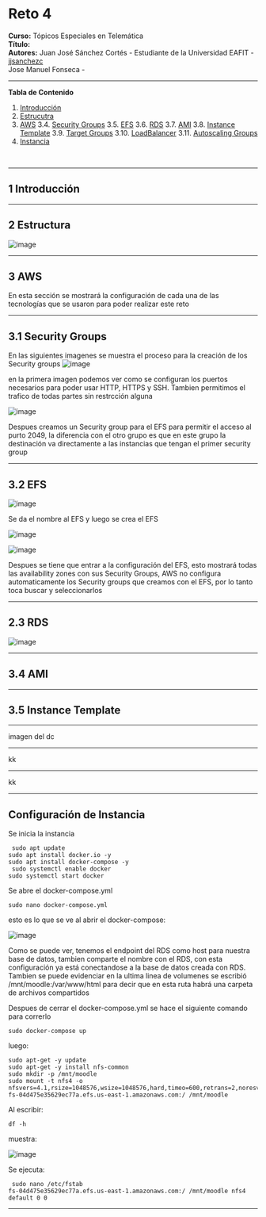 # **Reto 4**
**Curso:** Tópicos Especiales en Telemática <br>
**Título:** <br>
**Autores:** Juan José Sánchez Cortés - Estudiante de la Universidad EAFIT - [jjsanchezc](https://gist.github.com/jjsanchezc) <br>
 Jose Manuel Fonseca -

***

**Tabla de Contenido**

1. [Introducción](#Introduccion)
2. [Estrucutra](#Estructura)
3. [AWS](#AWS)
 3.4. [Security Groups](#Security)
 3.5. [EFS](#EFS)
 3.6. [RDS](#RDS)
 3.7. [AMI](#AMI)
 3.8. [Instance Template](#Template)
 3.9. [Target Groups](#Target)
 3.10. [LoadBalancer](#LoadBalancer)
 3.11. [Autoscaling Groups](#Autoscaling)
4. [Instancia](#Instancia)
<br>

***

<div id='Introduccion'>

## 1 Introducción

***

<div id='Estructura'/>

## 2 Estructura

![image](https://cdn.discordapp.com/attachments/1101910712651096197/1103778710496215141/image.png)

***

<div id='AWS'/>

## 3 AWS
En esta sección se mostrará la configuración de cada una de las tecnologías que se usaron para poder realizar este reto

***


<div id='Security'/>

## 3.1 Security Groups

En las siguientes imagenes se muestra el proceso para la creación de los Security groups
![image](https://cdn.discordapp.com/attachments/1101910712651096197/1103753186432528505/image.png)

en la primera imagen podemos ver como se configuran los puertos necesarios para poder usar HTTP, HTTPS y SSH. Tambien permitimos el trafico de todas partes sin restrcción alguna

![image](https://cdn.discordapp.com/attachments/1101910712651096197/1103753400446894190/image.png)

Despues creamos un Security group para el EFS para permitir el acceso al purto 2049, la diferencia con el otro grupo es que en este grupo la destinación va directamente a las instancias que tengan el primer security group

***

<div id='EFS'/>

## 3.2 EFS


![image](https://cdn.discordapp.com/attachments/1101910712651096197/1103753767779844217/image.png)

Se da el nombre al EFS y luego se crea el EFS

![image](https://cdn.discordapp.com/attachments/1101910712651096197/1103754007064871053/image.png)

![image](https://cdn.discordapp.com/attachments/1101910712651096197/1103754045530853376/image.png)

Despues se tiene que entrar a la configuración del EFS, esto mostrará todas las availability zones con sus Security Groups, AWS no configura automaticamente los Security groups que creamos con el EFS, por lo tanto toca buscar y seleccionarlos




***

<div id='RDS'/>

## 2.3 RDS

![image](https://cdn.discordapp.com/attachments/1101910712651096197/1103777289390526474/image.png)

***

<div id='AMI'/>

## 3.4 AMI

***

<div id='Template'/>

## 3.5 Instance Template

***

<div id='Target'/>
imagen del dc

***

<div id='LoadBalancer'>
kk

***


<div id='Autoscaling'>
kk

***

<div id='Instancia'>

## Configuración de Instancia
Se inicia la instancia 
 
```
 sudo apt update
sudo apt install docker.io -y
sudo apt install docker-compose -y
 sudo systemctl enable docker
sudo systemctl start docker
```
 Se abre el docker-compose.yml
 ```
sudo nano docker-compose.yml
 ```
  esto es lo que se ve al abrir el docker-compose:
 
 ![image](https://cdn.discordapp.com/attachments/1101910712651096197/1103793035617259631/image.png)
 
Como se puede ver, tenemos el endpoint del RDS como host para nuestra base de datos, tambien comparte el nombre con el RDS, con esta configuración ya está conectandose a la base de datos creada con RDS. 
 Tambien se puede evidenciar en la ultima linea de volumenes se escribió  /mnt/moodle:/var/www/html para decir que en esta ruta habrá una carpeta de archivos compartidos 
 
 
 Despues de cerrar el docker-compose.yml se hace el siguiente comando para correrlo 
  ```
 sudo docker-compose up
  ```
luego:
```
sudo apt-get -y update
sudo apt-get -y install nfs-common
sudo mkdir -p /mnt/moodle
sudo mount -t nfs4 -o nfsvers=4.1,rsize=1048576,wsize=1048576,hard,timeo=600,retrans=2,noresvport fs-04d475e35629ec77a.efs.us-east-1.amazonaws.com:/ /mnt/moodle
```
Al escribir:
 ```
 df -h
 ```
muestra: 
 
 ![image](https://cdn.discordapp.com/attachments/1101910712651096197/1103797059145961482/image.png)
 
 Se ejecuta:
```
 sudo nano /etc/fstab
fs-04d475e35629ec77a.efs.us-east-1.amazonaws.com:/ /mnt/moodle nfs4 default 0 0
```
 
 
 
 
***
